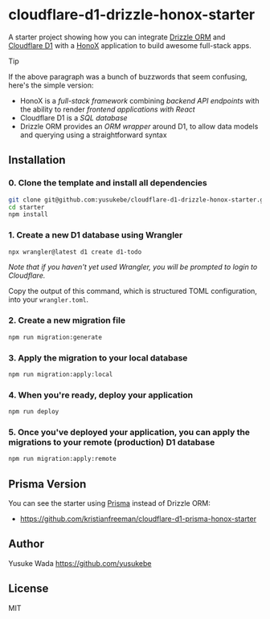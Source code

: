 # cloudflare-d1-drizzle-honox-starter

A starter project showing how you can integrate [Drizzle ORM](https://orm.drizzle.team) and [Cloudflare D1](https://developers.cloudflare.com/d1) with a [HonoX](https://github.com/honojs/honox) application to build awesome full-stack apps.

> [!TIP]
> If the above paragraph was a bunch of buzzwords that seem confusing, here's the simple version:
>
> - HonoX is a _full-stack framework_ combining _backend API endpoints_ with the ability to render _frontend applications with React_
> - Cloudflare D1 is a _SQL database_
> - Drizzle ORM provides an _ORM wrapper_ around D1, to allow data models and querying using a straightforward syntax

## Installation

### 0. Clone the template and install all dependencies

```sh
git clone git@github.com:yusukebe/cloudflare-d1-drizzle-honox-starter.git starter
cd starter
npm install
```

### 1. Create a new D1 database using Wrangler

```sh
npx wrangler@latest d1 create d1-todo
```

_Note that if you haven't yet used Wrangler, you will be prompted to login to Cloudflare._

Copy the output of this command, which is structured TOML configuration, into your `wrangler.toml`.

### 2. Create a new migration file

```sh
npm run migration:generate
```

### 3. Apply the migration to your local database

```sh
npm run migration:apply:local
```

### 4. When you're ready, deploy your application

```sh
npm run deploy
```

### 5. Once you've deployed your application, you can apply the migrations to your remote (production) D1 database

```sh
npm run migration:apply:remote
```

## Prisma Version

You can see the starter using [Prisma](https://www.prisma.io) instead of Drizzle ORM:

- https://github.com/kristianfreeman/cloudflare-d1-prisma-honox-starter

## Author

Yusuke Wada <https://github.com/yusukebe>

## License

MIT
